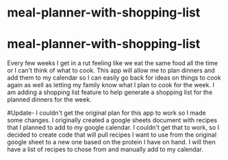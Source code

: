 # meal-planner-with-shopping-list
# meal-planner-with-shopping-list
Every few weeks I get in a rut feeling like we eat the same food all the time or I can't think of what to cook. This app will allow me to plan dinners and add them to my calendar so I can easily go back for ideas on things to cook again as well as letting my family know what I plan to cook for the week. I am adding a shopping list feature to help generate a shopping list for the planned dinners for the week. 

#Update- I couldn't get the original plan for this app to work so I made some changes. I originally created a google sheets document with recipes that I planned to add to my google calendar. I couldn't get that to work, so I decided to create code that will pull recipes I want to use from the original google sheet to a new one based on the protein I have on hand. I will then have a list of recipes to chose from and manually add to my calendar. 
